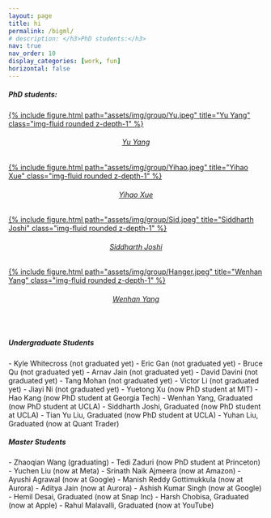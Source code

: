 ```yaml
---
layout: page
title: hi
permalink: /bigml/
# description: </h3>PhD students:</h3>
nav: true
nav_order: 10
display_categories: [work, fun]
horizontal: false
---
```



<h5>PhD students:</h5>

<!-- # Tweet
An example of displaying a tweet:
{% twitter https://twitter.com/rubygems/status/518821243320287232 %}
 -->

<div class="row justify-content-sm-center">
   <div class="col-sm-4 mt-3 mt-md-0">
       <a href="https://sites.google.com/g.ucla.edu/yuyang/" >{% include figure.html path="assets/img/group/Yu.jpeg" title="Yu Yang" class="img-fluid rounded z-depth-1" %}</a>
       <div style="text-align: center">
         <h6><a href="https://sites.google.com/g.ucla.edu/yuyang/">Yu Yang</a></h6>
       </div>
   </div>
   <div class="col-sm-4 mt-3 mt-md-0">
       <a href="https://sites.google.com/g.ucla.edu/yihao-xue/">{% include figure.html path="assets/img/group/Yihao.jpeg" title="Yihao Xue" class="img-fluid rounded z-depth-1" %}</a>
       <div style="text-align: center">
            <h6><a href="https://sites.google.com/g.ucla.edu/yihao-xue/">Yihao Xue</a></h6>
        </div>
   </div>
</div>
<div class="row justify-content-sm-center">
   <div class="col-sm-4 mt-3 mt-md-0">
       <a href="https://sjoshi804.github.io/">{% include figure.html path="assets/img/group/Sid.jpeg" title="Siddharth Joshi" class="img-fluid rounded z-depth-1" %}</a>
       <div style="text-align: center">
            <h6><a href="https://sjoshi804.github.io/">Siddharth Joshi</a></h6>
        </div>
   </div>
   <div class="col-sm-4 mt-3 mt-md-0">
       <a href="https://sites.google.com/view/hangeryang/">{% include figure.html path="assets/img/group/Hanger.jpeg" title="Wenhan Yang" class="img-fluid rounded z-depth-1" %}</a>
       <div style="text-align: center">
           <h6><a href="https://sites.google.com/view/hangeryang/">Wenhan Yang</a></h6>
       </div>
   </div>
</div>

<br />
<h5>Undergraduate Students</h5>
- Kyle Whitecross (not graduated yet)
- Eric Gan (not graduated yet)
- Bruce Qu (not graduated yet)
- Arnav Jain (not graduated yet)
- David Davini (not graduated yet)
- Tang Mohan (not graduated yet)
- Victor Li (not graduated yet)
- Jiayi Ni (not graduated yet)
- Yuetong Xu (now PhD student at MIT)
- Hao Kang (now PhD student at Georgia Tech)
- Wenhan Yang, Graduated (now PhD student at UCLA)
- Siddharth Joshi, Graduated (now PhD student at UCLA)
- Tian Yu Liu, Graduated (now PhD student at UCLA)
- Yuhan Liu, Graduated (now at Quant Trader)

<h5>Master Students</h5>
- Zhaoqian Wang (graduating)
- Tedi Zaduri (now PhD student at Princeton)
- Yuchen Liu (now at Meta)
- Srinath Naik Ajmeera (now at Amazon)
- Ayushi Agrawal (now at Google)
- Manish Reddy Gottimukkula (now at Aurora)
- Aditya Jain (now at Aurora)
- Ashish Kumar Singh (now at Google)
- Hemil Desai, Graduated (now at Snap Inc)
- Harsh Chobisa, Graduated (now at Apple)
- Rahul Malavalli, Graduated (now at YouTube)

<!-- 
<style>
td, th {
   border: none!important;
}
</style>



[<img src="/assets/img/Yu.jpeg"  width="250" height="250">](https://sites.google.com/g.ucla.edu/yuyang/home) | [<img src="/assets/img/Yihao.jpeg"  width="250" height="250">](https://sites.google.com/g.ucla.edu/yihao-xue/home)|
[Yu Yang](https://sites.google.com/g.ucla.edu/yuyang/home)|[Yihao Xue](https://sites.google.com/g.ucla.edu/yihao-xue/home)|
[<img src="/assets/img/Sid.jpeg"  width="250" height="250">](https://sjoshi804.github.io/) | [<img src="/assets/img/Hanger.jpeg"  width="250" height="250">](https://www.linkedin.com/in/wenhan-yang-6413981b4/)|
[Siddharth Joshi](https://sjoshi804.github.io/)|[Hanger Yang](https://www.linkedin.com/in/wenhan-yang-6413981b4/)| -->

